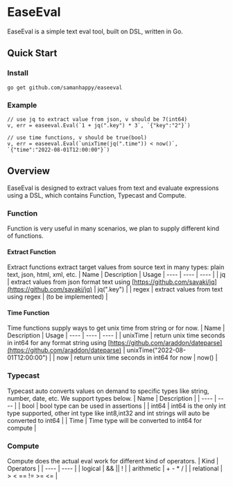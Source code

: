 # EaseEval
EaseEval is a simple text eval tool, built on DSL, written in Go.

## Quick Start
### Install
```
go get github.com/samanhappy/easeeval
```
### Example
```
// use jq to extract value from json, v should be 7(int64)
v, err = easeeval.Eval(`1 + jq(".key") * 3`, `{"key":"2"}`)

// use time functions, v should be true(bool)
v, err = easeeval.Eval(`unixTime(jq(".time")) < now()`, `{"time":"2022-08-01T12:00:00"}`)
```

## Overview
EaseEval is designed to extract values from text and evaluate expressions using a DSL, which contains Function, Typecast and Compute.

### Function
Function is very useful in many scenarios, we plan to supply different kind of functions.
#### Extract Function
Extract functions extract target values from source text in many types: plain text, json, html, xml, etc.
|  Name   |  Description | Usage
|  ----  | ----  | ----  |
| jq | extract values from json format text using [https://github.com/savaki/jq](https://github.com/savaki/jq) | jq(".key") |
| regex | extract values from text using regex | (to be implemented) | 
#### Time Function
Time functions supply ways to get unix time from string or for now.
|  Name   |  Description | Usage
|  ----  | ----  | ----  |
| unixTime | return unix time seconds in int64 for any format string using [https://github.com/araddon/dateparse](https://github.com/araddon/dateparse) | unixTime("2022-08-01T12:00:00") |
| now | return unix time seconds in int64 for now | now() | 
### Typecast
Typecast auto converts values on demand to specific types like string, number, date, etc. We support types below.
|  Name   |  Description |
|  ----  | ----  |
| bool | bool type can be used in assertions |
| int64 | int64 is the only int type supported, other int type like int8,int32 and int strings will auto be converted to int64 |
| Time | Time type will be converted to int64 for compute |
### Compute
Compute does the actual eval work for different kind of operators. 
|  Kind   |  Operators |
|  ----  | ----  |
| logical | && \|\| ! |
| arithmetic | + - * / |
| relational | > < == != >= <= |